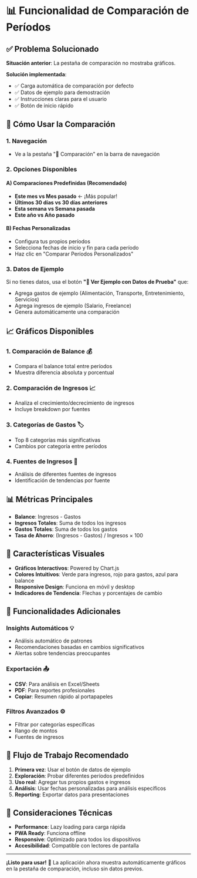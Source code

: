 # 📊 Funcionalidad de Comparación de Períodos

## ✅ Problema Solucionado

**Situación anterior**: La pestaña de comparación no mostraba gráficos.

**Solución implementada**:

- ✅ Carga automática de comparación por defecto
- ✅ Datos de ejemplo para demostración
- ✅ Instrucciones claras para el usuario
- ✅ Botón de inicio rápido

## 🎯 Cómo Usar la Comparación

### 1. **Navegación**

- Ve a la pestaña "🔄 Comparación" en la barra de navegación

### 2. **Opciones Disponibles**

#### **A) Comparaciones Predefinidas** (Recomendado)

- **Este mes vs Mes pasado** ← ¡Más popular!
- **Últimos 30 días vs 30 días anteriores**
- **Esta semana vs Semana pasada**
- **Este año vs Año pasado**

#### **B) Fechas Personalizadas**

- Configura tus propios períodos
- Selecciona fechas de inicio y fin para cada período
- Haz clic en "Comparar Períodos Personalizados"

### 3. **Datos de Ejemplo**

Si no tienes datos, usa el botón **"🚀 Ver Ejemplo con Datos de Prueba"** que:

- Agrega gastos de ejemplo (Alimentación, Transporte, Entretenimiento, Servicios)
- Agrega ingresos de ejemplo (Salario, Freelance)
- Genera automáticamente una comparación

## 📈 Gráficos Disponibles

### 1. **Comparación de Balance** 💰

- Compara el balance total entre períodos
- Muestra diferencia absoluta y porcentual

### 2. **Comparación de Ingresos** 📈

- Analiza el crecimiento/decrecimiento de ingresos
- Incluye breakdown por fuentes

### 3. **Categorías de Gastos** 🏷️

- Top 8 categorías más significativas
- Cambios por categoría entre períodos

### 4. **Fuentes de Ingresos** 💼

- Análisis de diferentes fuentes de ingresos
- Identificación de tendencias por fuente

## 📊 Métricas Principales

- **Balance**: Ingresos - Gastos
- **Ingresos Totales**: Suma de todos los ingresos
- **Gastos Totales**: Suma de todos los gastos
- **Tasa de Ahorro**: (Ingresos - Gastos) / Ingresos × 100

## 🎨 Características Visuales

- **Gráficos Interactivos**: Powered by Chart.js
- **Colores Intuitivos**: Verde para ingresos, rojo para gastos, azul para balance
- **Responsive Design**: Funciona en móvil y desktop
- **Indicadores de Tendencia**: Flechas y porcentajes de cambio

## 🚀 Funcionalidades Adicionales

### **Insights Automáticos** 💡

- Análisis automático de patrones
- Recomendaciones basadas en cambios significativos
- Alertas sobre tendencias preocupantes

### **Exportación** 📤

- **CSV**: Para análisis en Excel/Sheets
- **PDF**: Para reportes profesionales
- **Copiar**: Resumen rápido al portapapeles

### **Filtros Avanzados** ⚙️

- Filtrar por categorías específicas
- Rango de montos
- Fuentes de ingresos

## 🎯 Flujo de Trabajo Recomendado

1. **Primera vez**: Usar el botón de datos de ejemplo
2. **Exploración**: Probar diferentes períodos predefinidos
3. **Uso real**: Agregar tus propios gastos e ingresos
4. **Análisis**: Usar fechas personalizadas para análisis específicos
5. **Reporting**: Exportar datos para presentaciones

## 🔧 Consideraciones Técnicas

- **Performance**: Lazy loading para carga rápida
- **PWA Ready**: Funciona offline
- **Responsive**: Optimizado para todos los dispositivos
- **Accesibilidad**: Compatible con lectores de pantalla

---

**¡Listo para usar!** 🎉
La aplicación ahora muestra automáticamente gráficos en la pestaña de comparación, incluso sin datos previos.
